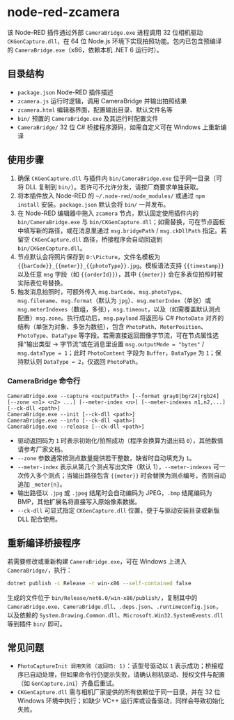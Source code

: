 # node-red-zcamera

该 Node-RED 插件通过外部 `CameraBridge.exe` 进程调用 32 位相机驱动 `CKGenCapture.dll`，在 64 位 Node.js 环境下实现拍照功能。包内已包含预编译的 `CameraBridge.exe`（x86，依赖本机 .NET 6 运行时）。

## 目录结构

- `package.json` Node-RED 插件描述
- `zcamera.js` 运行时逻辑，调用 CameraBridge 并输出拍照结果
- `zcamera.html` 编辑器界面，配置输出目录、默认文件名等
- `bin/` 预置的 `CameraBridge.exe` 及其运行时配置文件
- `CameraBridge/` 32 位 C# 桥接程序源码，如需自定义可在 Windows 上重新编译

## 使用步骤

1. 确保 `CKGenCapture.dll` 与插件内 `bin/CameraBridge.exe` 位于同一目录（可将 DLL 复制到 `bin/`）。若许可不允许分发，请按厂商要求单独获取。
2. 将本插件放入 Node-RED 的 `~/.node-red/node_modules/` 或通过 `npm install` 安装。`package.json` 默认会将 `bin/` 一并发布。
3. 在 Node-RED 编辑器中拖入 `zcamera` 节点，默认固定使用插件内的 `bin/CameraBridge.exe` 与 `bin/CKGenCapture.dll`；如需替换，可在节点面板中填写新的路径，或在消息里通过 `msg.bridgePath` / `msg.ckDllPath` 指定。若留空 `CKGenCapture.dll` 路径，桥接程序会自动回退到 `bin/CKGenCapture.dll`。
4. 节点默认会将照片保存到 `D:\Picture`，文件名模板为 `{{barCode}}_{{meter}}_{{photoType}}.jpg`。模板语法支持 `{{timestamp}}` 以及任意 `msg` 字段（如 `{{orderId}}`），其中 `{{meter}}` 会在多表位拍照时被实际表位号替换。
5. 触发消息拍照时，可额外传入 `msg.barCode`、`msg.photoType`、`msg.filename`、`msg.format`（默认为 `jpg`）、`msg.meterIndex`（单张）或 `msg.meterIndexes`（数组，多张），`msg.timeout`，以及（如需覆盖默认测点配置）`msg.zone`。执行成功后，`msg.payload` 将返回与 C# `PhotoData` 对齐的结构（单张为对象、多张为数组），包含 `PhotoPath`、`MeterPosition`、`PhotoType`、`DataType` 等字段。若需直接返回图像字节流，可在节点属性选择“输出类型 -> 字节流”或在消息里设置 `msg.outputMode = "bytes"` / `msg.dataType = 1`；此时 `PhotoContent` 字段为 `Buffer`，`DataType` 为 `1`；保持默认则 `DataType = 2`，仅返回 `PhotoPath`。

### CameraBridge 命令行

```text
CameraBridge.exe --capture <outputPath> [--format gray8|bgr24|rgb24] [--zone <n1> <n2> ...] [--meter-index <n>] [--meter-indexes n1,n2,...] [--ck-dll <path>]
CameraBridge.exe --init [--ck-dll <path>]
CameraBridge.exe --info [--ck-dll <path>]
CameraBridge.exe --release [--ck-dll <path>]
```

- 驱动返回码为 `1` 时表示初始化/拍照成功（程序会换算为退出码 `0`），其他数值请参考厂家文档。
- `--zone` 参数通常按测点数量提供若干整数，缺省时自动填充为 `1`。
- `--meter-index` 表示从第几个测点写出文件（默认 1），`--meter-indexes` 可一次传入多个测点；当输出路径包含 `{{meter}}` 时会替换为测点编号，否则自动追加 `_meter{n}`。
- 输出路径以 `.jpg` 或 `.jpeg` 结尾时会自动编码为 JPEG，`.bmp` 结尾编码为 BMP，其他扩展名将直接写入原始像素数据。
- `--ck-dll` 可显式指定 `CKGenCapture.dll` 位置，便于与驱动安装目录或新版 DLL 配合使用。

## 重新编译桥接程序

若需要修改或重新构建 `CameraBridge.exe`，可在 Windows 上进入 `CameraBridge/`，执行：

```bash
dotnet publish -c Release -r win-x86 --self-contained false
```

生成的文件位于 `bin/Release/net6.0/win-x86/publish/`，复制其中的 `CameraBridge.exe`、`CameraBridge.dll`、`.deps.json`、`.runtimeconfig.json`，以及依赖的 `System.Drawing.Common.dll`、`Microsoft.Win32.SystemEvents.dll` 等到插件 `bin/` 即可。

## 常见问题

- `PhotoCaptureInit 调用失败 (返回码: 1)`：该型号驱动以 `1` 表示成功；桥接程序已自动处理，但如果命令行仍提示失败，请确认相机驱动、授权文件与配置（如 `GenCapture.ini`）齐备后重试。
- `CKGenCapture.dll` 需与相机厂家提供的所有依赖位于同一目录，并在 32 位 Windows 环境中执行；如缺少 VC++ 运行库或设备驱动，同样会导致初始化失败。
